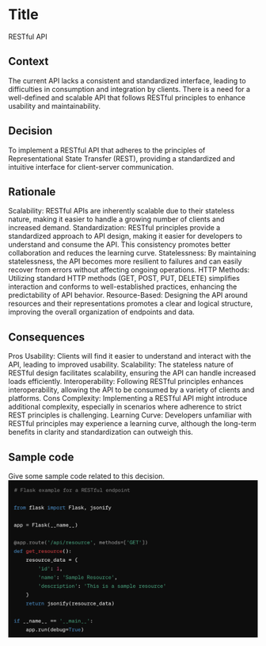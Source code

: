 # Title
RESTful API
## Context
The current API lacks a consistent and standardized interface, leading to difficulties in consumption and integration by clients. There is a need for a well-defined and scalable API that follows RESTful principles to enhance usability and maintainability.

## Decision
To implement a RESTful API that adheres to the principles of Representational State Transfer (REST), providing a standardized and intuitive interface for client-server communication.

## Rationale
Scalability: RESTful APIs are inherently scalable due to their stateless nature, making it easier to handle a growing number of clients and increased demand.
Standardization: RESTful principles provide a standardized approach to API design, making it easier for developers to understand and consume the API. This consistency promotes better collaboration and reduces the learning curve.
Statelessness: By maintaining statelessness, the API becomes more resilient to failures and can easily recover from errors without affecting ongoing operations.
HTTP Methods: Utilizing standard HTTP methods (GET, POST, PUT, DELETE) simplifies interaction and conforms to well-established practices, enhancing the predictability of API behavior.
Resource-Based: Designing the API around resources and their representations promotes a clear and logical structure, improving the overall organization of endpoints and data.


## Consequences
Pros
Usability: Clients will find it easier to understand and interact with the API, leading to improved usability.
Scalability: The stateless nature of RESTful design facilitates scalability, ensuring the API can handle increased loads efficiently.
Interoperability: Following RESTful principles enhances interoperability, allowing the API to be consumed by a variety of clients and platforms.
Cons
Complexity: Implementing a RESTful API might introduce additional complexity, especially in scenarios where adherence to strict REST principles is challenging.
Learning Curve: Developers unfamiliar with RESTful principles may experience a learning curve, although the long-term benefits in clarity and standardization can outweigh this.

## Sample code
Give some sample code related to this decision.
![image 1.png](img/image1.png)
